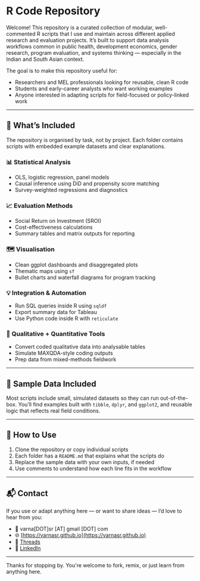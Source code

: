 # R Code Repository

Welcome! This repository is a curated collection of modular, well-commented R scripts that I use and maintain across different applied research and evaluation projects. It’s built to support data analysis workflows common in public health, development economics, gender research, program evaluation, and systems thinking — especially in the Indian and South Asian context.

The goal is to make this repository useful for:
- Researchers and MEL professionals looking for reusable, clean R code
- Students and early-career analysts who want working examples
- Anyone interested in adapting scripts for field-focused or policy-linked work

---

## 🧩 What’s Included

The repository is organised by task, not by project. Each folder contains scripts with embedded example datasets and clear explanations.

### 📊 Statistical Analysis
- OLS, logistic regression, panel models
- Causal inference using DiD and propensity score matching
- Survey-weighted regressions and diagnostics

### 📈 Evaluation Methods
- Social Return on Investment (SROI)
- Cost-effectiveness calculations
- Summary tables and matrix outputs for reporting

### 🗺 Visualisation
- Clean ggplot dashboards and disaggregated plots
- Thematic maps using `sf`
- Bullet charts and waterfall diagrams for program tracking

### 💡 Integration & Automation
- Run SQL queries inside R using `sqldf`
- Export summary data for Tableau
- Use Python code inside R with `reticulate`

### 📝 Qualitative + Quantitative Tools
- Convert coded qualitative data into analysable tables
- Simulate MAXQDA-style coding outputs
- Prep data from mixed-methods fieldwork

---

## 📂 Sample Data Included

Most scripts include small, simulated datasets so they can run out-of-the-box. You’ll find examples built with `tibble`, `dplyr`, and `ggplot2`, and reusable logic that reflects real field conditions.

---

## 🤝 How to Use

1. Clone the repository or copy individual scripts
2. Each folder has a `README.md` that explains what the scripts do
3. Replace the sample data with your own inputs, if needed
4. Use comments to understand how each line fits in the workflow

---

## 📬 Contact

If you use or adapt anything here — or want to share ideas — I’d love to hear from you:

- 📧 varna[DOT]sr [AT] gmail [DOT] com  
- 🌐 [https://varnasr.github.io](https://varnasr.github.io)  
- 🧵 [Threads](https://www.threads.net/@varnasriraman)  
- 💼 [LinkedIn](https://www.linkedin.com/in/varna)

---

Thanks for stopping by. You're welcome to fork, remix, or just learn from anything here.
